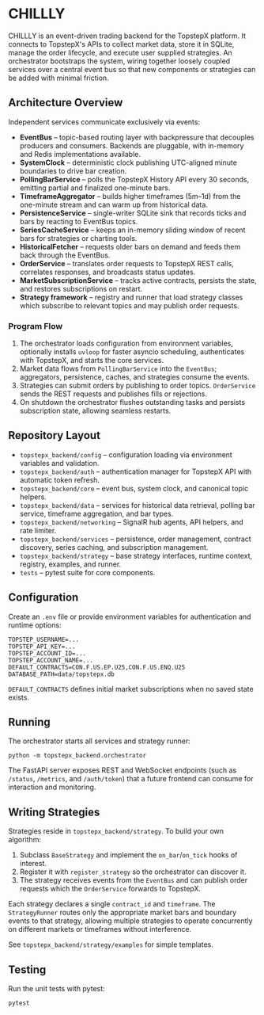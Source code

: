 # CHILLLY

CHILLLY is an event-driven trading backend for the TopstepX platform. It
connects to TopstepX's APIs to collect market data, store it in SQLite, manage
the order lifecycle, and execute user supplied strategies. An orchestrator
bootstraps the system, wiring together loosely coupled services over a central
event bus so that new components or strategies can be added with minimal
friction.

## Architecture Overview
Independent services communicate exclusively via events:

- **EventBus** – topic-based routing layer with backpressure that decouples
  producers and consumers. Backends are pluggable, with in-memory and Redis
  implementations available.
- **SystemClock** – deterministic clock publishing UTC-aligned minute boundaries
  to drive bar creation.
- **PollingBarService** – polls the TopstepX History API every 30 seconds,
  emitting partial and finalized one-minute bars.
- **TimeframeAggregator** – builds higher timeframes (5m–1d) from the one-minute
  stream and can warm up from historical data.
- **PersistenceService** – single-writer SQLite sink that records ticks and bars
  by reacting to EventBus topics.
- **SeriesCacheService** – keeps an in-memory sliding window of recent bars for
  strategies or charting tools.
- **HistoricalFetcher** – requests older bars on demand and feeds them back
  through the EventBus.
- **OrderService** – translates order requests to TopstepX REST calls,
  correlates responses, and broadcasts status updates.
- **MarketSubscriptionService** – tracks active contracts, persists the state,
  and restores subscriptions on restart.
- **Strategy framework** – registry and runner that load strategy classes which
  subscribe to relevant topics and may publish order requests.

### Program Flow
1. The orchestrator loads configuration from environment variables,
   optionally installs `uvloop` for faster asyncio scheduling, authenticates
   with TopstepX, and starts the core services.
2. Market data flows from `PollingBarService` into the `EventBus`; aggregators,
   persistence, caches, and strategies consume the events.
3. Strategies can submit orders by publishing to order topics. `OrderService`
   sends the REST requests and publishes fills or rejections.
4. On shutdown the orchestrator flushes outstanding tasks and persists
   subscription state, allowing seamless restarts.

## Repository Layout
- `topstepx_backend/config` – configuration loading via environment variables and validation.
- `topstepx_backend/auth` – authentication manager for TopstepX API with automatic token refresh.
- `topstepx_backend/core` – event bus, system clock, and canonical topic helpers.
- `topstepx_backend/data` – services for historical data retrieval, polling bar service, timeframe aggregation, and bar types.
- `topstepx_backend/networking` – SignalR hub agents, API helpers, and rate limiter.
- `topstepx_backend/services` – persistence, order management, contract discovery, series caching, and subscription management.
- `topstepx_backend/strategy` – base strategy interfaces, runtime context, registry, examples, and runner.
- `tests` – pytest suite for core components.

## Configuration
Create an `.env` file or provide environment variables for authentication and runtime options:

```
TOPSTEP_USERNAME=...
TOPSTEP_API_KEY=...
TOPSTEP_ACCOUNT_ID=...
TOPSTEP_ACCOUNT_NAME=...
DEFAULT_CONTRACTS=CON.F.US.EP.U25,CON.F.US.ENQ.U25
DATABASE_PATH=data/topstepx.db
```

`DEFAULT_CONTRACTS` defines initial market subscriptions when no saved state exists.

## Running

The orchestrator starts all services and strategy runner:

```
python -m topstepx_backend.orchestrator
```

The FastAPI server exposes REST and WebSocket endpoints (such as `/status`, `/metrics`, and `/auth/token`) that a future frontend can consume for interaction and monitoring.

## Writing Strategies
Strategies reside in `topstepx_backend/strategy`. To build your own algorithm:

1. Subclass `BaseStrategy` and implement the `on_bar`/`on_tick` hooks of
   interest.
2. Register it with `register_strategy` so the orchestrator can discover it.
3. The strategy receives events from the `EventBus` and can publish order
   requests which the `OrderService` forwards to TopstepX.

Each strategy declares a single `contract_id` and `timeframe`. The
`StrategyRunner` routes only the appropriate market bars and boundary events to
that strategy, allowing multiple strategies to operate concurrently on different
markets or timeframes without interference.

See `topstepx_backend/strategy/examples` for simple templates.

## Testing
Run the unit tests with pytest:

```
pytest
```

